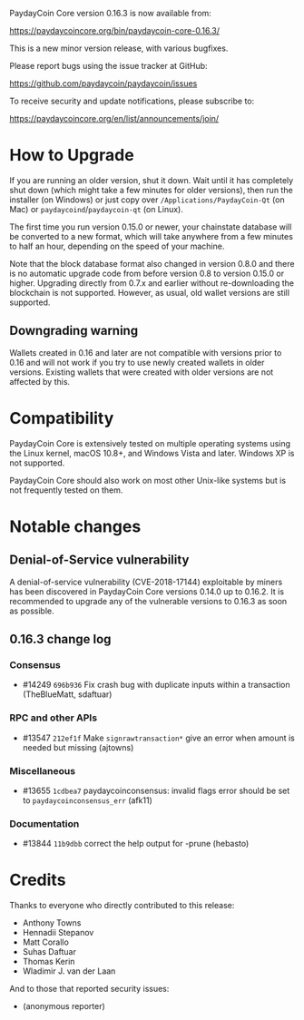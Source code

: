 PaydayCoin Core version 0.16.3 is now available from:

  <https://paydaycoincore.org/bin/paydaycoin-core-0.16.3/>

This is a new minor version release, with various bugfixes.

Please report bugs using the issue tracker at GitHub:

  <https://github.com/paydaycoin/paydaycoin/issues>

To receive security and update notifications, please subscribe to:

  <https://paydaycoincore.org/en/list/announcements/join/>

How to Upgrade
==============

If you are running an older version, shut it down. Wait until it has completely
shut down (which might take a few minutes for older versions), then run the
installer (on Windows) or just copy over `/Applications/PaydayCoin-Qt` (on Mac)
or `paydaycoind`/`paydaycoin-qt` (on Linux).

The first time you run version 0.15.0 or newer, your chainstate database will be converted to a
new format, which will take anywhere from a few minutes to half an hour,
depending on the speed of your machine.

Note that the block database format also changed in version 0.8.0 and there is no
automatic upgrade code from before version 0.8 to version 0.15.0 or higher. Upgrading
directly from 0.7.x and earlier without re-downloading the blockchain is not supported.
However, as usual, old wallet versions are still supported.

Downgrading warning
-------------------

Wallets created in 0.16 and later are not compatible with versions prior to 0.16
and will not work if you try to use newly created wallets in older versions. Existing
wallets that were created with older versions are not affected by this.

Compatibility
==============

PaydayCoin Core is extensively tested on multiple operating systems using
the Linux kernel, macOS 10.8+, and Windows Vista and later. Windows XP is not supported.

PaydayCoin Core should also work on most other Unix-like systems but is not
frequently tested on them.

Notable changes
===============

Denial-of-Service vulnerability
-------------------------------

A denial-of-service vulnerability (CVE-2018-17144) exploitable by miners has
been discovered in PaydayCoin Core versions 0.14.0 up to 0.16.2. It is recommended
to upgrade any of the vulnerable versions to 0.16.3 as soon as possible.

0.16.3 change log
------------------

### Consensus
- #14249 `696b936` Fix crash bug with duplicate inputs within a transaction (TheBlueMatt, sdaftuar)

### RPC and other APIs
- #13547 `212ef1f` Make `signrawtransaction*` give an error when amount is needed but missing (ajtowns)

### Miscellaneous
- #13655 `1cdbea7` paydaycoinconsensus: invalid flags error should be set to `paydaycoinconsensus_err` (afk11)

### Documentation
- #13844 `11b9dbb` correct the help output for -prune (hebasto)

Credits
=======

Thanks to everyone who directly contributed to this release:

- Anthony Towns
- Hennadii Stepanov
- Matt Corallo
- Suhas Daftuar
- Thomas Kerin
- Wladimir J. van der Laan

And to those that reported security issues:

- (anonymous reporter)

